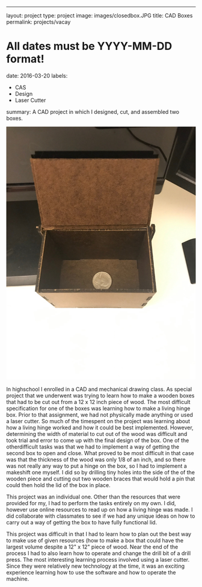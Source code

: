 ---
layout: project
type: project
image: images/closedbox.JPG
title: CAD Boxes
permalink: projects/vacay
# All dates must be YYYY-MM-DD format!
date: 2016-03-20
labels:
  - CAS
  - Design
  - Laser Cutter
  
summary: A CAD project in which I designed, cut, and assembled two boxes.

<img class="ui medium right floated rounded image" src="../images/openbox.JPG">

In highschool I enrolled in a CAD and mechanical drawing class. As special project that we underwent was trying to learn how to
make a wooden boxes that had to be cut out from a 12 x 12 inch piece of wood. The most difficult specification for one of the boxes was 
learning how to make a living hinge box. Prior to that assignment, we had not physically made anything or used a laser cutter. So much of 
the timespent on the project was learning about how a living hinge worked and how it could be best implemented. However, determining the 
width of material to cut out of the wood was difficult and took trial and error to come up with the final design of the box. One of the 
otherdifficult tasks was that we had to implement a way of getting the second box to open and close. What proved to be most difficult in 
that case was that the thickness of the wood was only 1/8 of an inch, and so there was not really any way to put a hinge on the box, so I 
had to implement a makeshift one myself. I did so by drilling tiny holes into the side of the of the wooden piece and cutting out two 
wooden braces that would hold a pin that could then hold the lid of the box in place.


This project was an individual one. Other than the resources that were provided for my, I had to perform the tasks entirely on my own. I 
did, however use online resources to read up on how a living hinge was made. I did collaborate with classmates to see if we had any unique 
ideas on how to carry out a way of getting the box to have fully functional lid. 

This project was difficult in that I had to learn how to plan out the best way to make use of given resources (how to make a box that
could have the largest volume despite a 12" x 12" piece of wood. Near the end of the process I had to also learn how to operate and change 
the drill bit of a drill press. The most interesting learning process involved using a laser cutter. Since they were relatively new
technology at the time, it was an exciting experience learning how to use the software and how to operate the machine. 

